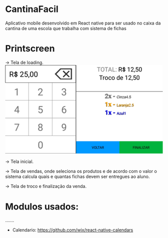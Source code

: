# CantinaFacil
Aplicativo mobile desenvolvido em React native para ser usado no caixa da cantina de uma escola que trabalha com sistema de fichas

# Printscreen

-> Tela de loading.
![Tela de loading](https://github.com/natantmartins/CantinaFacil/blob/master/img/cantina%20facil%20-%20tela%20calculadora.jpg)

-> Tela inicial.

-> Tela de vendas, onde seleciona os produtos e de acordo com o valor o sistema calcula quais e quantas fichas devem ser entregues ao aluno.

-> Tela de troco e finalização da venda.






# Modulos usados:

.......
- Calendario:
https://github.com/wix/react-native-calendars
